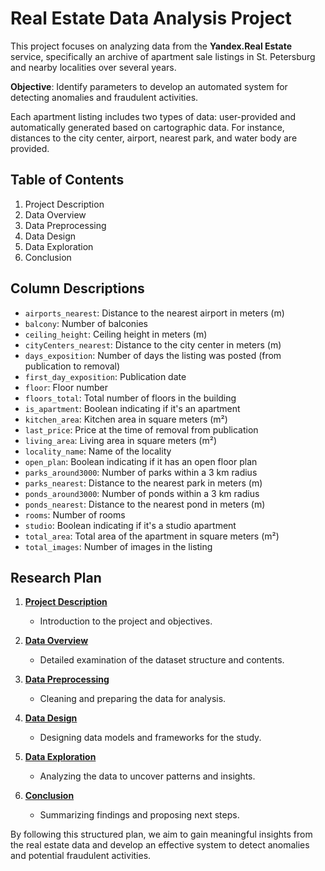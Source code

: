 # Real Estate Data Analysis Project

This project focuses on analyzing data from the **Yandex.Real Estate** service, specifically an archive of apartment sale listings in St. Petersburg and nearby localities over several years.

**Objective**: Identify parameters to develop an automated system for detecting anomalies and fraudulent activities.

Each apartment listing includes two types of data: user-provided and automatically generated based on cartographic data. For instance, distances to the city center, airport, nearest park, and water body are provided.

## Table of Contents

1. Project Description
2. Data Overview
3. Data Preprocessing
4. Data Design
5. Data Exploration
6. Conclusion

## Column Descriptions

- `airports_nearest`: Distance to the nearest airport in meters (m)
- `balcony`: Number of balconies
- `ceiling_height`: Ceiling height in meters (m)
- `cityCenters_nearest`: Distance to the city center in meters (m)
- `days_exposition`: Number of days the listing was posted (from publication to removal)
- `first_day_exposition`: Publication date
- `floor`: Floor number
- `floors_total`: Total number of floors in the building
- `is_apartment`: Boolean indicating if it's an apartment
- `kitchen_area`: Kitchen area in square meters (m²)
- `last_price`: Price at the time of removal from publication
- `living_area`: Living area in square meters (m²)
- `locality_name`: Name of the locality
- `open_plan`: Boolean indicating if it has an open floor plan
- `parks_around3000`: Number of parks within a 3 km radius
- `parks_nearest`: Distance to the nearest park in meters (m)
- `ponds_around3000`: Number of ponds within a 3 km radius
- `ponds_nearest`: Distance to the nearest pond in meters (m)
- `rooms`: Number of rooms
- `studio`: Boolean indicating if it's a studio apartment
- `total_area`: Total area of the apartment in square meters (m²)
- `total_images`: Number of images in the listing

## Research Plan

1. **[Project Description](#1)**
   - Introduction to the project and objectives.

2. **[Data Overview](#2)**
   - Detailed examination of the dataset structure and contents.

3. **[Data Preprocessing](#3)**
   - Cleaning and preparing the data for analysis.

4. **[Data Design](#4)**
   - Designing data models and frameworks for the study.

5. **[Data Exploration](#5)**
   - Analyzing the data to uncover patterns and insights.

6. **[Conclusion](#6)**
   - Summarizing findings and proposing next steps.

By following this structured plan, we aim to gain meaningful insights from the real estate data and develop an effective system to detect anomalies and potential fraudulent activities.